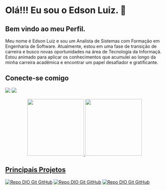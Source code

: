 <div>
    <h1>Olá!!! Eu sou o Edson Luiz. 👋 </h1>
    <h2>Bem vindo ao meu Perfil.</h2>
    <p>Meu nome é Edson Luiz e sou um Analista de Sistemas com Formação em Engenharia
de Software. Atualmente, estou em uma fase de transição de carreira e busco novas oportunidades na área
de Tecnologia da Informaçã. Estou animado para aplicar os conhecimentos que acumulei ao
longo da minha carreira acadêmica e encontrar um papel desafiador e gratificante.</p>
</div>

<div>
    <h2>Conecte-se comigo</h2>
   <a href="https://www.linkedin.com/in/edson-luiz-silva/" target="_blank"><img src="https://img.shields.io/badge/-LinkedIn-%230077B5?style=for-the-badge&logo=linkedin&logoColor=white" target="_blank"></a>
    <a href = "mailto:edsonluizn.silva@gmail.com"><img src="https://img.shields.io/badge/-Gmail-%23333?style=for-the-badge&logo=gmail&logoColor=white" target="_blank"></a>
</div>
<br>
<div align="center">
  <a href="https://github.com/EdsonLuizSilva">
  <img height="180em" src="https://github-readme-stats.vercel.app/api?username=EdsonLuizSilva&show_icons=true&theme=tokyonight&include_all_commits=true&count_private=true"/>
  <img height="180em" src="https://github-readme-stats.vercel.app/api/top-langs/?username=EdsonLuizSilva&layout=compact&langs_count=7&theme=tokyonight"/>
</div>

## Principais Projetos
[![Repo DIO Git GitHub](https://github-readme-stats.vercel.app/api/pin/?username=elidianaandrade&repo=dio-lab-open-source&bg_color=000&border_color=30A3DC&show_icons=true&icon_color=30A3DC&title_color=E94D5F&text_color=FFF)](https://github.com/elidianaandrade/dio-lab-open-source)
[![Repo DIO Git GitHub](https://github-readme-stats.vercel.app/api/pin/?username=EdsonLuizSilva&repo=Analise_Dinamica_Dados_PIVOT_SQL_SERVER&bg_color=000&border_color=30A3DC&show_icons=false&icon_color=30A3DC&title_color=E94D5F&text_color=FFF)](https://github.com/EdsonLuizSilva/Analise_Dinamica_Dados_PIVOT_SQL_SERVER)
[![Repo DIO Git GitHub](https://github-readme-stats.vercel.app/api/pin/?username=EdsonLuizSilva&repo=WebScraping-em-R&bg_color=000&border_color=30A3DC&show_icons=false&icon_color=30A3DC&title_color=E94D5F&text_color=FFF)](https://github.com/EdsonLuizSilva/WebScraping-em-R)
    


